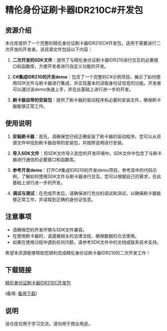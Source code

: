 # 精伦身份证刷卡器IDR210C#开发包

## 资源介绍

本仓库提供了一个完整的精伦身份证刷卡器IDR210C#开发包，适用于需要进行二次开发的开发者。该资源文件包括以下内容：

1. **二次开发的SDK文件**：提供了与精伦身份证刷卡器IDR210进行交互的必要接口和函数库，方便开发者进行自定义功能的开发。

2. **C#集成IDR210的开发demo**：包含了一个完整的C#示例项目，展示了如何使用SDK文件与刷卡器进行集成，并实现基本的读取身份证信息的功能。开发者可以通过该demo快速上手，并在此基础上进行进一步的开发。

3. **刷卡器自带的安装包**：提供了刷卡器的驱动程序和必要的安装文件，确保刷卡器能够正常工作。

## 使用说明

1. **安装刷卡器**：首先，请确保您已经正确安装了刷卡器的驱动程序。您可以从资源文件中找到刷卡器自带的安装包，并按照说明进行安装。

2. **导入SDK文件**：将SDK文件导入到您的开发环境中。SDK文件中包含了与刷卡器进行通信的必要接口和函数库。

3. **参考开发demo**：打开C#集成IDR210的开发demo项目，参考其中的代码示例，了解如何使用SDK文件与刷卡器进行交互。您可以根据自己的需求，在此基础上进行进一步的开发。

4. **调试与测试**：在完成开发后，请确保进行充分的调试和测试，以确保刷卡器能够正常工作，并读取到正确的身份证信息。

## 注意事项

- 请确保您的开发环境与SDK文件兼容。
- 在使用刷卡器时，请遵循相关的法律法规，确保数据的合法使用。
- 如果在使用过程中遇到任何问题，请参考SDK文件中的文档或联系技术支持。

希望本资源能够帮助您顺利完成精伦身份证刷卡器IDR210的二次开发工作！

## 下载链接
[精伦身份证刷卡器IDR210C开发包](https://pan.quark.cn/s/9dfecd4fd4c9) 

(备用: [备用下载](https://pan.baidu.com/s/1lkHnoNd0rIyc55Misa6_Nw?pwd=1234))

## 说明

该仓库仅用于学习交流，请勿用于商业用途。
